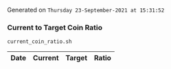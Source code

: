 Generated on `Thursday 23-September-2021 at 15:31:52`

### Current to Target Coin Ratio
`current_coin_ratio.sh`

Date|Current|Target|Ratio
---|---|---|---
